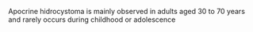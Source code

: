Apocrine hidrocystoma is mainly observed in adults aged 30 to 70 years and rarely occurs during childhood or adolescence